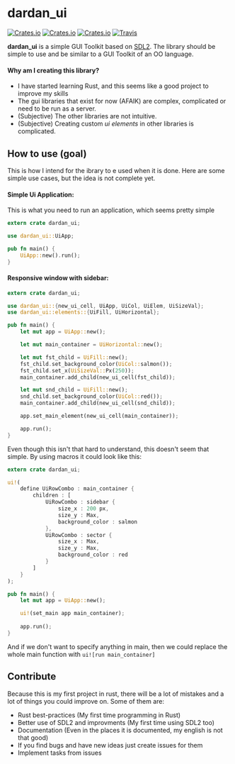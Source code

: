 # dardan_ui

[![Crates.io](https://img.shields.io/crates/v/dardan_ui.svg)](https://crates.io/crates/dardan_ui)
[![Crates.io](https://img.shields.io/crates/l/dardan_ui.svg)](https://crates.io/crates/dardan_ui)
[![Crates.io](https://img.shields.io/crates/d/dardan_ui.svg)](https://crates.io/crates/dardan_ui)
[![Travis](https://img.shields.io/travis/dardanos/dardan_ui/dev.svg)](https://travis-ci.org/dardanos/dardan_ui)



**dardan_ui** is a simple GUI Toolkit based on [SDL2](https://github.com/Rust-SDL2/rust-sdl2). The library should be simple to use and be similar to a GUI Toolkit of an OO language.

#### Why am I creating this library?

* I have started learning Rust, and this seems like a good project to improve my skills
* The gui libraries that exist for now (AFAIK) are complex, complicated or need to be run as a server.
* (Subjective) The other libraries are not intuitive.
* (Subjective) Creating custom *ui elements* in other libraries is complicated.

## How to use **(goal)**

This is how I intend for the ibrary to e used when it is done. Here are some simple use cases, but the idea is not complete yet.

#### Simple Ui Application:

This is what you need to run an application, which seems pretty simple

```rust
extern crate dardan_ui;

use dardan_ui::UiApp;

pub fn main() {
    UiApp::new().run();
}
```

#### Responsive window with sidebar:

```rust
extern crate dardan_ui;

use dardan_ui::{new_ui_cell, UiApp, UiCol, UiElem, UiSizeVal};
use dardan_ui::elements::{UiFill, UiHorizontal};

pub fn main() {
    let mut app = UiApp::new();

    let mut main_container = UiHorizontal::new();

    let mut fst_child = UiFill::new();
    fst_child.set_background_color(UiCol::salmon());
    fst_child.set_x(UiSizeVal::Px(250));
    main_container.add_child(new_ui_cell(fst_child));

    let mut snd_child = UiFill::new();
    snd_child.set_background_color(UiCol::red());
    main_container.add_child(new_ui_cell(snd_child));

    app.set_main_element(new_ui_cell(main_container));

    app.run();
}
```

Even though this isn't that hard to understand, this doesn't seem that simple.
By using macros it could look like this:
```rust
extern crate dardan_ui;

ui!( 
    define UiRowCombo : main_container {
        children : [
            UiRowCombo : sidebar {
                size_x : 200 px,
                size_y : Max,
                background_color : salmon
            },
            UiRowCombo : sector {
                size_x : Max,
                size_y : Max,
                background_color : red
            }
        ]
    }
);

pub fn main() {
    let mut app = UiApp::new();

    ui!(set_main app main_container);
    
    app.run();
}
```

And if we don't want to specify anything in main, then we could replace the whole main function with `ui![run main_container]`

## Contribute

Because this is my first project in rust, there will be a lot of mistakes and a lot of things you could improve on. Some of them are:

* Rust best-practices (My first time programming in Rust)
* Better use of SDL2 and improvments (My first time using SDL2 too)
* Documentation (Even in the places it is documented, my english is not that good)
* If you find bugs and have new ideas just create issues for them
* Implement tasks from issues
